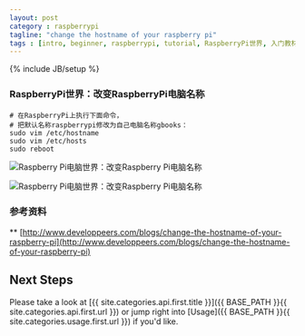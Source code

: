 ```yaml
---
layout: post
category : raspberrypi
tagline: "change the hostname of your raspberry pi"
tags : [intro, beginner, raspberrypi, tutorial, RaspberryPi世界, 入门教材, 初学者, 树莓派]
---
```

{% include JB/setup %}

### RaspberryPi世界：改变RaspberryPi电脑名称

    # 在RaspberryPi上执行下面命令，
    # 把默认名称raspberrypi修改为自己电脑名称gbooks：
    sudo vim /etc/hostname
    sudo vim /etc/hosts
    sudo reboot

![Raspberry Pi电脑世界：改变Raspberry Pi电脑名称](https://lh6.googleusercontent.com/-zGOtZf_OD0k/UoqNwYiPCDI/AAAAAAAAF90/oiURt3rQGEs/w506-h363/2013-11-18-2159.png)

![Raspberry Pi电脑世界：改变Raspberry Pi电脑名称](https://lh5.googleusercontent.com/-pnL5M4Qp94s/UoqNpAmV_PI/AAAAAAAAF9c/AMyEptWCJvU/w506-h321/2013-11-18-2202.png)

### 参考资料
** [http://www.developpeers.com/blogs/change-the-hostname-of-your-raspberry-pi](http://www.developpeers.com/blogs/change-the-hostname-of-your-raspberry-pi)

## Next Steps

Please take a look at [{{ site.categories.api.first.title }}]({{ BASE_PATH }}{{ site.categories.api.first.url }})
or jump right into [Usage]({{ BASE_PATH }}{{ site.categories.usage.first.url }}) if you'd like.


